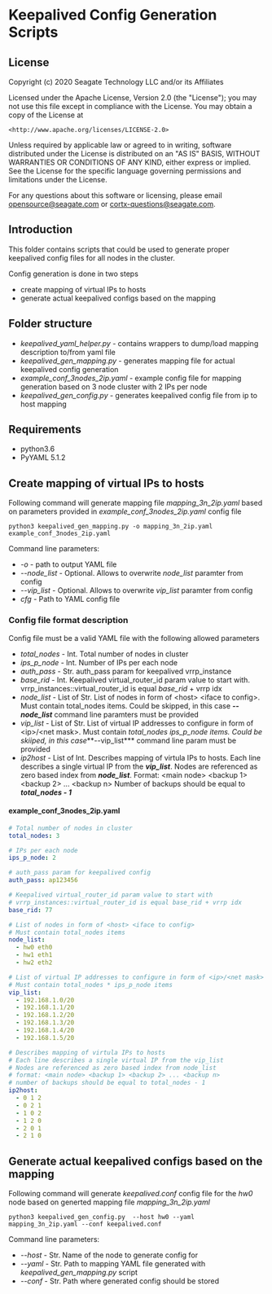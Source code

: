 # Keepalived Config Generation Scripts

## License

Copyright (c) 2020 Seagate Technology LLC and/or its Affiliates

Licensed under the Apache License, Version 2.0 (the "License");
you may not use this file except in compliance with the License.
You may obtain a copy of the License at

    <http://www.apache.org/licenses/LICENSE-2.0>

Unless required by applicable law or agreed to in writing, software
distributed under the License is distributed on an "AS IS" BASIS,
WITHOUT WARRANTIES OR CONDITIONS OF ANY KIND, either express or implied.
See the License for the specific language governing permissions and
limitations under the License.

For any questions about this software or licensing,
please email opensource@seagate.com or cortx-questions@seagate.com.

## Introduction

This folder contains scripts that could be used to generate proper keepalived
config files for all nodes in the cluster.

Config generation is done in two steps

- create mapping of virtual IPs to hosts
- generate actual keepalived configs based on the mapping

## Folder structure

- *keepalived_yaml_helper.py* - contains wrappers to dump/load mapping description
to/from yaml file
- *keepalived_gen_mapping.py* - generates mapping file for actual keepalived
config generation
- *example_conf_3nodes_2ip.yaml* - example config file for mapping generation
based on 3 node cluster with 2 IPs per node
- *keepalived_gen_config.py* - generates keepalived config file from ip to host
mapping

## Requirements

- python3.6
- PyYAML 5.1.2

## Create mapping of virtual IPs to hosts

Following command will generate mapping file *mapping_3n_2ip.yaml* based on
parameters provided in *example_conf_3nodes_2ip.yaml* config file

`python3 keepalived_gen_mapping.py -o mapping_3n_2ip.yaml example_conf_3nodes_2ip.yaml`

Command line parameters:

- *-o* - path to output YAML file
- *--node_list* - Optional. Allows to overwrite *node_list* paramter from config
- *--vip_list* - Optional. Allows to overwrite *vip_list* paramter from config
- *cfg* - Path to YAML config file

### Config file format description

Config file must be a valid YAML file with the following allowed parameters

- *total_nodes* - Int. Total number of nodes in cluster
- *ips_p_node* - Int. Number of IPs per each node
- *auth_pass* - Str. auth_pass param for keepalived vrrp_instance
- *base_rid* - Int. Keepalived virtual_router_id param value to start with.
vrrp_instances::virtual_router_id is equal *base_rid* + vrrp idx
- *node_list* - List of Str. List of nodes in form of \<host\> \<iface to config\>.
Must contain total_nodes items. Could be skipped, in this case ***--node_list***
command line paramters must be provided
- *vip_list* - List of Str. List of virtual IP addresses to configure in form
of \<ip\>/\<net mask\>. Must contain *total_nodes* **ips_p_node* items. Could be
skiiped, in this case***--vip_list*** command line param must be provided
- *ip2host* - List of Int. Describes mapping of virtula IPs to hosts. Each line
describes a single virtual IP from the ***vip_list***. Nodes are referenced as
zero based index from ***node_list***.
Format: \<main node\> \<backup 1\> \<backup 2\> ... \<backup n\>
Number of backups should be equal to ***total_nodes - 1***

#### example_conf_3nodes_2ip.yaml

```yaml
# Total number of nodes in cluster
total_nodes: 3

# IPs per each node
ips_p_node: 2

# auth_pass param for keepalived config
auth_pass: ap123456

# Keepalived virtual_router_id param value to start with
# vrrp_instances::virtual_router_id is equal base_rid + vrrp idx
base_rid: 77

# List of nodes in form of <host> <iface to config>
# Must contain total_nodes items
node_list:
  - hw0 eth0
  - hw1 eth1
  - hw2 eth2

# List of virtual IP addresses to configure in form of <ip>/<net mask>
# Must contain total_nodes * ips_p_node items
vip_list:
  - 192.168.1.0/20
  - 192.168.1.1/20
  - 192.168.1.2/20
  - 192.168.1.3/20
  - 192.168.1.4/20
  - 192.168.1.5/20

# Describes mapping of virtula IPs to hosts
# Each line describes a single virtual IP from the vip_list
# Nodes are referenced as zero based index from node_list
# format: <main node> <backup 1> <backup 2> ... <backup n>
# number of backups should be equal to total_nodes - 1
ip2host:
  - 0 1 2
  - 0 2 1
  - 1 0 2
  - 1 2 0
  - 2 0 1
  - 2 1 0
```

## Generate actual keepalived configs based on the mapping

Following command will generate *keepalived.conf* config file for the *hw0* node
based on generted mapping file *mapping_3n_2ip.yaml*

`python3 keepalived_gen_config.py  --host hw0 --yaml mapping_3n_2ip.yaml --conf keepalived.conf`

Command line parameters:

- *--host* - Str. Name of the node to generate config for
- *--yaml* - Str. Path to mapping YAML file generated with *keepalived_gen_mapping.py* script
- *--conf* - Str. Path where generated config should be stored
